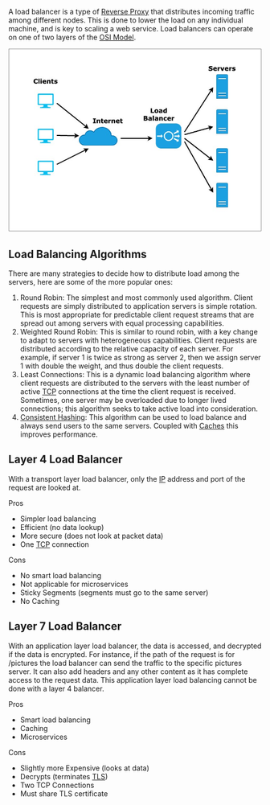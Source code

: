 

A load balancer is a type of [Reverse Proxy](../Internet%20&%20Networking/Proxy.md) that distributes incoming traffic among different nodes. This is done to lower the load on any individual machine, and is key to scaling a web service. Load balancers can operate on one of two layers of the [OSI Model](../Internet%20&%20Networking/OSI%20Model.md).

![](../Attachments/Pasted%20image%2020220417165133.png)

## Load Balancing Algorithms

There are many strategies to decide how to distribute load among the servers, here are some of the more popular ones:
1. Round Robin: The simplest and most commonly used algorithm. Client requests are simply distributed to application servers is simple rotation. This is most appropriate for predictable client request streams that are spread out among servers with equal processing capabilities.
2. Weighted Round Robin: This is similar to round robin, with a key change to adapt to servers with heterogeneous capabilities. Client requests are distributed according to the relative capacity of each server. For example, if server 1 is twice as strong as server 2, then we assign server 1 with double the weight, and thus double the client requests.
3. Least Connections: This is a dynamic load balancing algorithm where client requests are distributed to the servers with the least number of active [TCP](../Internet%20&%20Networking/TCP.md) connections at the time the client request is received. Sometimes, one server may be overloaded due to longer lived connections; this algorithm seeks to take active load into consideration.
4. [Consistent Hashing](Consistent%20Hashing.md): This algorithm can be used to load balance and always send users to the same servers. Coupled with [Caches](../Databases/Database%20Cache.md) this improves performance.


## Layer 4 Load Balancer

With a transport layer load balancer, only the [IP](../Internet%20&%20Networking/IP.md) address and port of the request are looked at.

Pros
- Simpler load balancing
- Efficient (no data lookup)
- More secure (does not look at packet data)
- One [TCP](../Internet%20&%20Networking/TCP.md) connection

Cons
- No smart load balancing
- Not applicable for microservices
- Sticky Segments (segments must go to the same server)
- No Caching


## Layer 7 Load Balancer

With an application layer load balancer, the data is accessed, and decrypted if the data is encrypted. For instance, if the path of the request is for /pictures the load balancer can send the traffic to the specific pictures server. It can also add headers and any other content as it has complete access to the request data. This application layer load balancing cannot be done with a layer 4 balancer.

Pros
- Smart load balancing
- Caching
- Microservices

Cons
- Slightly more Expensive (looks at data)
- Decrypts (terminates [TLS](../Internet%20&%20Networking/Security/TLS.md))
- Two TCP Connections
- Must share TLS certificate